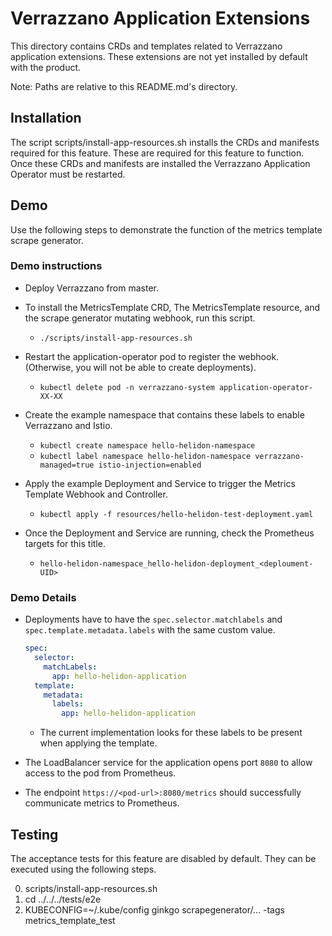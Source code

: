 # Verrazzano Application Extensions

This directory contains CRDs and templates related to Verrazzano application extensions.
These extensions are not yet installed by default with the product.

Note: Paths are relative to this README.md's directory.

## Installation
The script scripts/install-app-resources.sh installs the CRDs and manifests required for this feature.
These are required for this feature to function.
Once these CRDs and manifests are installed the Verrazzano Application Operator must be restarted.

## Demo
Use the following steps to demonstrate the function of the metrics template scrape generator.

### Demo instructions

- Deploy Verrazzano from master.
  
- To install the MetricsTemplate CRD, The MetricsTemplate resource, and the scrape generator mutating webhook, run this script.
  - `./scripts/install-app-resources.sh`
  
- Restart the application-operator pod to register the webhook. 
  (Otherwise, you will not be able to create deployments).
  - `kubectl delete pod -n verrazzano-system application-operator-XX-XX`
  
- Create the example namespace that contains these labels to enable Verrazzano and Istio.
  - `kubectl create namespace hello-helidon-namespace`
  - `kubectl label namespace hello-helidon-namespace verrazzano-managed=true istio-injection=enabled`
  
- Apply the example Deployment and Service to trigger the Metrics Template Webhook and Controller.
  - `kubectl apply -f resources/hello-helidon-test-deployment.yaml`

- Once the Deployment and Service are running, check the Prometheus targets for this title.
  - `hello-helidon-namespace_hello-helidon-deployment_<deploument-UID>`
  
### Demo Details
  
- Deployments have to have the `spec.selector.matchlabels` and `spec.template.metadata.labels` with the same custom value.
  
    ```yaml
    spec:
      selector:
        matchLabels:
          app: hello-helidon-application
      template:
        metadata:
          labels:
            app: hello-helidon-application
    ```
  - The current implementation looks for these labels to be present when applying the template.
    
- The LoadBalancer service for the application opens port `8080` to allow access to the pod from Prometheus.

- The endpoint `https://<pod-url>:8080/metrics` should successfully communicate metrics to Prometheus.
    
## Testing
The acceptance tests for this feature are disabled by default.
They can be executed using the following steps.

0. scripts/install-app-resources.sh
0. cd ../../../tests/e2e
0. KUBECONFIG=~/.kube/config ginkgo scrapegenerator/... -tags metrics_template_test
